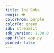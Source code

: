 ```yaml
---
title: Ini Coba
emoji: 👁
colorFrom: purple
colorTo: green
sdk: streamlit
sdk_version: 1.38.0
app_file: app.py
pinned: false
---
```

